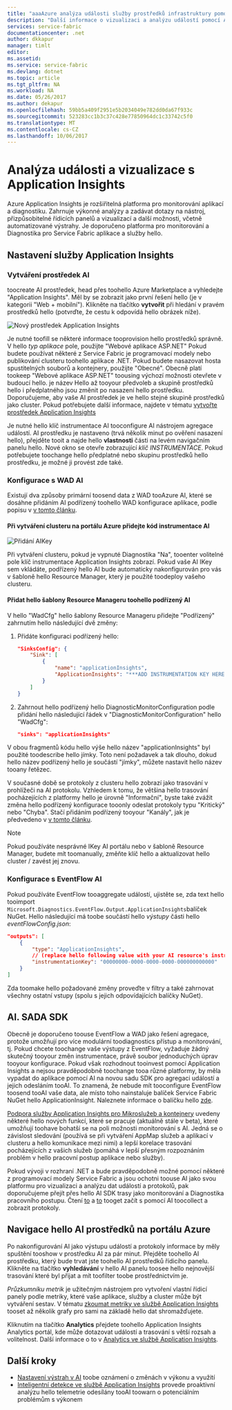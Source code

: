 ```yaml
---
title: "aaaAzure analýza události služby prostředků infrastruktury pomocí služby Application Insights | Microsoft Docs"
description: "Další informace o vizualizaci a analýzu událostí pomocí Application Insights pro monitorování a Diagnostika Azure Service Fabric clusterů."
services: service-fabric
documentationcenter: .net
author: dkkapur
manager: timlt
editor: 
ms.assetid: 
ms.service: service-fabric
ms.devlang: dotnet
ms.topic: article
ms.tgt_pltfrm: NA
ms.workload: NA
ms.date: 05/26/2017
ms.author: dekapur
ms.openlocfilehash: 59bb5a409f2951e5b2034049e782dd0da67f933c
ms.sourcegitcommit: 523283cc1b3c37c428e77850964dc1c33742c5f0
ms.translationtype: MT
ms.contentlocale: cs-CZ
ms.lasthandoff: 10/06/2017
---
```

# <a name="event-analysis-and-visualization-with-application-insights"></a>Analýza události a vizualizace s Application Insights

Azure Application Insights je rozšiřitelná platforma pro monitorování aplikací a diagnostiku. Zahrnuje výkonné analýzy a zadávat dotazy na nástroj, přizpůsobitelné řídicích panelů a vizualizací a další možnosti, včetně automatizované výstrahy. Je doporučeno platforma pro monitorování a Diagnostika pro Service Fabric aplikace a služby hello.

## <a name="setting-up-application-insights"></a>Nastavení služby Application Insights

### <a name="creating-an-ai-resource"></a>Vytváření prostředek AI

toocreate AI prostředek, head přes toohello Azure Marketplace a vyhledejte "Application Insights". Měl by se zobrazit jako první řešení hello (je v kategorii "Web + mobilní"). Klikněte na tlačítko **vytvořit** při hledání v pravém prostředků hello (potvrďte, že cestu k odpovídá hello obrázek níže).

![Nový prostředek Application Insights](media/service-fabric-diagnostics-event-analysis-appinsights/create-new-ai-resource.png)

Je nutné toofill se některé informace tooprovision hello prostředků správně. V hello *typ aplikace* pole, použijte "Webové aplikace ASP.NET" Pokud budete používat některé z Service Fabric je programovací modely nebo publikování clusteru toohello aplikace .NET. Pokud budete nasazovat hosta spustitelných souborů a kontejnery, použijte "Obecné". Obecně platí tookeep "Webové aplikace ASP.NET" toousing výchozí možnosti otevřete v budoucí hello. je název Hello až tooyour předvoleb a skupině prostředků hello i předplatného jsou změnit po nasazení hello prostředku. Doporučujeme, aby vaše AI prostředek je ve hello stejné skupině prostředků jako cluster. Pokud potřebujete další informace, najdete v tématu [vytvořte prostředek Application Insights](../application-insights/app-insights-create-new-resource.md)

Je nutné hello klíč instrumentace AI tooconfigure AI nástrojem agregace událostí. AI prostředku je nastaveno (trvá několik minut po ověření nasazení hello), přejděte tooit a najde hello **vlastnosti** části na levém navigačním panelu hello. Nové okno se otevře zobrazující *klíč INSTRUMENTACE*. Pokud potřebujete toochange hello předplatné nebo skupinu prostředků hello prostředku, je možné ji provést zde také.

### <a name="configuring-ai-with-wad"></a>Konfigurace s WAD AI

Existují dva způsoby primární toosend data z WAD tooAzure AI, které se dosáhne přidáním AI podřízený toohello WAD konfigurace aplikace, podle popisu v [v tomto článku](../monitoring-and-diagnostics/azure-diagnostics-configure-application-insights.md).

#### <a name="add-an-ai-instrumentation-key-when-creating-a-cluster-in-azure-portal"></a>Při vytváření clusteru na portálu Azure přidejte kód instrumentace AI

![Přidání AIKey](media/service-fabric-diagnostics-event-analysis-appinsights/azure-enable-diagnostics.png)

Při vytváření clusteru, pokud je vypnuté Diagnostika "Na", tooenter volitelné pole klíč instrumentace Application Insights zobrazí. Pokud vaše AI IKey sem vkládáte, podřízený hello AI bude automaticky nakonfigurován pro vás v šabloně hello Resource Manager, který je použité toodeploy vašeho clusteru.

#### <a name="add-hello-ai-sink-toohello-resource-manager-template"></a>Přidat hello šablony Resource Manageru toohello podřízený AI

V hello "WadCfg" hello šablony Resource Manageru přidejte "Podřízený" zahrnutím hello následující dvě změny:

1. Přidáte konfiguraci podřízený hello:

    ```json
    "SinksConfig": {
        "Sink": [
            {
                "name": "applicationInsights",
                "ApplicationInsights": "***ADD INSTRUMENTATION KEY HERE***"
            }
        ]
    }

    ```

2. Zahrnout hello podřízený hello DiagnosticMonitorConfiguration podle přidání hello následující řádek v "DiagnosticMonitorConfiguration" hello "WadCfg":

    ```json
    "sinks": "applicationInsights"
    ```

V obou fragmentů kódu hello výše hello název "applicationInsights" byl použité toodescribe hello jímky. Toto není požadavek a tak dlouho, dokud hello název podřízený hello je součástí "jímky", můžete nastavit hello název tooany řetězec.

V současné době se protokoly z clusteru hello zobrazí jako trasování v prohlížeči na AI protokolu. Vzhledem k tomu, že většina hello trasování pocházejících z platformy hello je úrovně "Informační", byste také zvážit změna hello podřízený konfigurace tooonly odeslat protokoly typu "Kritický" nebo "Chyba". Stačí přidáním podřízený tooyour "Kanály", jak je předvedeno v [v tomto článku](../monitoring-and-diagnostics/azure-diagnostics-configure-application-insights.md).

>[!NOTE]
>Pokud používáte nesprávné IKey AI portálu nebo v šabloně Resource Manager, budete mít toomanually, změňte klíč hello a aktualizovat hello cluster / zavést jej znovu. 

### <a name="configuring-ai-with-eventflow"></a>Konfigurace s EventFlow AI

Pokud používáte EventFlow tooaggregate událostí, ujistěte se, zda text hello tooimport `Microsoft.Diagnostics.EventFlow.Output.ApplicationInsights`balíček NuGet. Hello následující má toobe součástí hello *výstupy* části hello *eventFlowConfig.json*:

```json
"outputs": [
    {
        "type": "ApplicationInsights",
        // (replace hello following value with your AI resource's instrumentation key)
        "instrumentationKey": "00000000-0000-0000-0000-000000000000"
    }
]
```

Zda toomake hello požadované změny proveďte v filtry a také zahrnovat všechny ostatní vstupy (spolu s jejich odpovídajících balíčky NuGet).

## <a name="aisdk"></a>AI. SADA SDK

Obecně je doporučeno toouse EventFlow a WAD jako řešení agregace, protože umožňují pro více modulární toodiagnostics přístup a monitorování, tj. Pokud chcete toochange vaše výstupy z EventFlow, vyžaduje žádný skutečný tooyour změn instrumentace, právě soubor jednoduchých úprav tooyour konfigurace. Pokud však rozhodnout tooinvest pomocí Application Insights a nejsou pravděpodobně toochange tooa různé platformy, by měla vypadat do aplikace pomocí AI na novou sadu SDK pro agregaci událostí a jejich odesláním tooAI. To znamená, že nebude mít tooconfigure EventFlow toosend tooAI vaše data, ale místo toho nainstaluje balíček Service Fabric NuGet hello ApplicationInsight. Naleznete informace o balíčku hello [zde](https://github.com/Microsoft/ApplicationInsights-ServiceFabric).

[Podpora služby Application Insights pro Mikroslužeb a kontejnery](https://azure.microsoft.com/app-insights-microservices/) uvedeny některé hello nových funkcí, které se pracuje (aktuálně stále v beta), které umožňují toohave bohatší se na poli možnosti monitorování s AI. Jedná se o závislost sledování (používá se při vytváření AppMap služeb a aplikací v clusteru a hello komunikace mezi nimi) a lepší korelace trasování pocházejících z vašich služeb (pomáhá v lepší přesným rozpoznáním problém v hello pracovní postup aplikace nebo služby).

Pokud vývoji v rozhraní .NET a bude pravděpodobně možné pomocí některé z programovací modely Service Fabric a jsou ochotni toouse AI jako svou platformu pro vizualizaci a analýzu dat událostí a protokolů, pak doporučujeme přejít přes hello AI SDK trasy jako monitorování a Diagnostika pracovního postupu. Čtení [to](../application-insights/app-insights-asp-net-more.md) a [to](../application-insights/app-insights-asp-net-trace-logs.md) tooget začít s pomocí AI toocollect a zobrazit protokoly.

## <a name="navigating-hello-ai-resource-in-azure-portal"></a>Navigace hello AI prostředků na portálu Azure

Po nakonfigurování AI jako výstupu událostí a protokoly informace by měly spuštění tooshow v prostředku AI za pár minut. Přejděte toohello AI prostředku, který bude trvat jste toohello AI prostředků řídicího panelu. Klikněte na tlačítko **vyhledávání** v hello AI panelu toosee hello nejnovější trasování které byl přijat a mít toofilter toobe prostřednictvím je.

*Průzkumníku metrik* je užitečným nástrojem pro vytvoření vlastní řídicí panely podle metriky, které vaše aplikace, služby a cluster může být vytváření sestav. V tématu [zkoumat metriky ve službě Application Insights](../application-insights/app-insights-metrics-explorer.md) tooset až několik grafy pro sami na základě hello dat shromažďujete.

Kliknutím na tlačítko **Analytics** přejdete toohello Application Insights Analytics portál, kde může dotazovat událostí a trasování s větší rozsah a volitelnost. Další informace o to v [Analytics ve službě Application Insights](../application-insights/app-insights-analytics.md).

## <a name="next-steps"></a>Další kroky

* [Nastavení výstrah v AI](../application-insights/app-insights-alerts.md) toobe oznámení o změnách v výkonu a využití
* [Inteligentní detekce ve službě Application Insights](../application-insights/app-insights-proactive-diagnostics.md) provede proaktivní analýzu hello telemetrie odesílány tooAI toowarn o potenciálním problémům s výkonem
